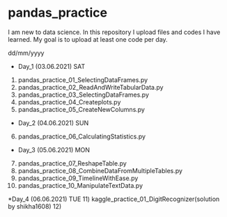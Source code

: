 # pandas_practice
I am new to data science. In this repository I upload files and codes I have learned.
My goal is to upload at least one code per day. 

dd/mm/yyyy

* Day_1 (03.06.2021) SAT
1) pandas_practice_01_SelectingDataFrames.py
2) pandas_practice_02_ReadAndWriteTabularData.py
3) pandas_practice_03_SelectingDataFrames.py
4) pandas_practice_04_Createplots.py
5) pandas_practice_05_CreateNewColumns.py

* Day_2 (04.06.2021) SUN
6) pandas_practice_06_CalculatingStatistics.py

* Day_3 (05.06.2021) MON
7) pandas_practice_07_ReshapeTable.py
8) pandas_practice_08_CombineDataFromMultipleTables.py
9) pandas_practice_09_TimelineWithEase.py
10) pandas_practice_10_ManipulateTextData.py

*Day_4 (06.06.2021) TUE
11) kaggle_practice_01_DigitRecognizer(solution by shikha1608)
12) 
